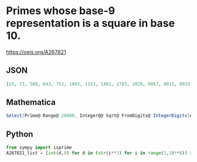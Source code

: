 # Primes whose base\-9 representation is a square in base 10\.
https://oeis.org/A267821
## JSON
```JSON
[23, 73, 509, 643, 751, 1093, 1153, 1481, 1783, 2029, 6067, 8011, 8933, 9613, 16061, 24763, 30803, 44203, 64633, 74521, 82723, 88003, 94033, 103171, 106619, 118669, 126541, 133321, 154571, 158293, 163561, 165883, 179821, 197339, 202393, 207643, 225523, 234733, 264083, 268003, 284593, 288661, 324931]
```
## Mathematica
```Mathematica
Select[Prime@ Range@ 28000, IntegerQ@ Sqrt@ FromDigits@ IntegerDigits[#, 9] &] (* _Michael De Vlieger_, Jan 24 2016 *)
```
## Python
```Python
from sympy import isprime
A267821_list = [int(d,9) for d in (str(i**2) for i in range(1,10**6)) if max(d) < '9' and isprime(int(d,9))] # _Chai Wah Wu_, Feb 22 2016
```
